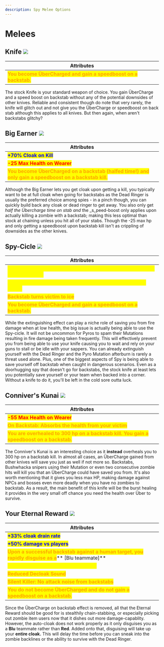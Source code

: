 ```yaml
---
description: Spy Melee Options
---
```


# Melees

## Knife   ![](../../../.gitbook/assets/100px-Item\_icon\_Knife.png)

| Attributes                                                                                         |
| -------------------------------------------------------------------------------------------------- |
| <mark style="color:orange;">**You become ÜberCharged and gain a speedboost on a backstab.**</mark> |

The stock Knife is your standard weapon of choice. You gain ÜberCharge and a speed boost on backstab without any of the potential downsides of other knives. Reliable and consistent though do note that very rarely, the knife will glitch out and not give you the ÜberCharge or speedboost on back stab although this applies to all knives. But then again, when aren't backstabs glitchy?

## Big Earner ![](<../../../.gitbook/assets/100px-Item\_icon\_Big\_Earner (1).png>)

| Attributes                                                                                                                                |
| ----------------------------------------------------------------------------------------------------------------------------------------- |
| <mark style="color:blue;">**+70% Cloak on Kill**</mark>                                                                                   |
| <mark style="color:red;">**-25 Max Health on Wearer**</mark>                                                                              |
| <mark style="color:orange;">**You become ÜberCharged on a backstab (halfed time!) and only gain a speedboost on a backstab kill.**</mark> |

Although the Big Earner lets you get cloak upon getting a kill, you typically want to be at full cloak when going for backstabs as the Dead Ringer is usually the preferred choice among spies - in a pinch though, you can quickly build back any cloak or dead ringer to get away. You also only get _half the Übercharge time_ _on stab and_ the _s_peed-boost only applies upon actually killing a zombie with a backstab; making this less optimal than stock at chaining unless you hit all of your stabs. Though the -25 max hp and only getting a speedboost upon backstab kill isn't as crippling of downsides as the other knives.

## Spy-Cicle   ![](../../../.gitbook/assets/100px-Item\_icon\_Spy-cicle.png)

| Attributes                                                                                                          |
| ------------------------------------------------------------------------------------------------------------------- |
| <mark style="color:yellow;">**On Hit by Fire: Fireproof for 1 second and Afterburn immunity for 10 seconds**</mark> |
| <mark style="color:yellow;">**Melts in fire, regenerates in 15 seconds and by picking up ammo**</mark>              |
| <mark style="color:orange;">**Backstab turns victim to ice**</mark>                                                 |
| <mark style="color:orange;">**You become ÜberCharged and gain a speedboost on a backstab.**</mark>                  |

While the extinguishing effect can play a niche role of saving you from fire damage when at low health, the big issue is actually being able to use the Spy-cicle. It will not be uncommon for Pyros to spam their Mutations resulting in fire damage being taken frequently. This will effectively prevent you from being able to use your knife causing you to wait and rely on your guns to stall or be idle with your sappers. You can already extinguish yourself with the Dead Ringer and the Pyro Mutation afterburn is rarely a threat used alone. Plus, one of the biggest aspects of Spy is being able to save yourself off backstab when caught in dangerous scenarios. Even as a doorhugging spy that doesn't go for backstabs, the stock knife at least lets you potentially save yourself or your team when backed into a corner. Without a knife to do it, you'll be left in the cold sore outta luck.

## Conniver's Kunai   ![](../../../.gitbook/assets/100px-Item\_icon\_Conniver's\_Kunai.png)

| Attributes                                                                                                                   |
| ---------------------------------------------------------------------------------------------------------------------------- |
| <mark style="color:red;">**-55 Max Health on Wearer**</mark>                                                                 |
| <mark style="color:orange;">**On Backstab: Absorbs the health from your victim**</mark>                                      |
| <mark style="color:orange;">**You are overhealed to 300 hp on a backstab kill. You gain a speedboost on a backstab.**</mark> |

The Conniver's Kunai is an interesting choice as it **instead** overheals you to 300 hp on a backstab kill. In almost all cases, an ÜberCharge gained from other knives will save you just as well if not more so. Backstabs, Bushwhacka snipers using their Mutation or even two consecutive zombie hits will kill you that an ÜberCharge could have saved you from. It's also worth mentioning that it gives you less max HP, making damage against NPCs and bosses even more deadly when you have no zombies to backstab. As a result, the main benefit of this knife will be the burst healing it provides in the very small off chance you need the health over Über to survive.

## Your Eternal Reward   ![](<../../../.gitbook/assets/100px-Item\_icon\_Your\_Eternal\_Reward (1).png>)

| Attributes                                                                                                                                                                   |
| ---------------------------------------------------------------------------------------------------------------------------------------------------------------------------- |
| <mark style="color:blue;">**+33% cloak drain rate**</mark>                                                                                                                   |
| <mark style="color:blue;">**+50% damage vs players**</mark>                                                                                                                  |
| <mark style="color:orange;">**Upon a successful backstab against a human target, you rapidly disguise as a**</mark>** **<mark style="color:blue;">**\[Blu teammate]**</mark> |
| <mark style="color:yellow;">**Disguises do not require cloak meter.**</mark>                                                                                                 |
| <mark style="color:orange;">**Reduced Decloak Sound**</mark>                                                                                                                 |
| <mark style="color:orange;">**Silent Killer: No attack noise from backstabs**</mark>                                                                                         |
| <mark style="color:orange;">**You do not become ÜberCharged and do not gain a speedboost on a backstab.**</mark>                                                             |

Since the ÜberCharge on backstab effect is removed, all that the Eternal Reward should be good for is stealthily chain-stabbing, or especially picking out zombie item users now that it dishes out more damage-capablity. However, the auto-cloak does not work properly as it only disguises you as a **Blu** teammate rather than **Red**. Added onto that, disguising will take up your **entire cloak.** This will delay the time before you can sneak into the zombie backlines or the ability to survive with the Dead Ringer.
